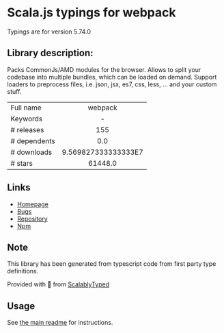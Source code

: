 
# Scala.js typings for webpack

Typings are for version 5.74.0

## Library description:
Packs CommonJs/AMD modules for the browser. Allows to split your codebase into multiple bundles, which can be loaded on demand. Support loaders to preprocess files, i.e. json, jsx, es7, css, less, ... and your custom stuff.

|                    |                 |
| ------------------ | :-------------: |
| Full name          | webpack |
| Keywords           | - |
| # releases         | 155 |
| # dependents       | 0.0 |
| # downloads        | 9.569827333333333E7 |
| # stars            | 61448.0 |

## Links
- [Homepage](https://github.com/webpack/webpack)
- [Bugs](https://github.com/webpack/webpack/issues)
- [Repository](https://github.com/webpack/webpack)
- [Npm](https://www.npmjs.com/package/webpack)
    


## Note
This library has been generated from typescript code from first party type definitions.

Provided with :purple_heart: from [ScalablyTyped](https://github.com/oyvindberg/ScalablyTyped)

## Usage
See [the main readme](../../readme.md) for instructions.


